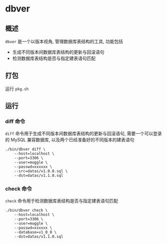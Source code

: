 # dbver

## 概述
`dbver` 是一个以版本视角, 管理数据库表结构的工具, 功能包括
* 生成不同版本间数据库表结构的更新与回滚语句
* 检测数据库表结构是否与指定建表语句匹配

## 打包
运行 `pkg.sh`

## 运行

### diff 命令
`diff` 命令用于生成不同版本间数据库表结构的更新与回滚语句, 需要一个可以登录的 MySQL 兼容数据库, 以及两个已经准备好的不同版本的建表语句  
```
./bin/dbver diff \
	--host=localhost \
	--port=3306 \
	--user=muggle \
	--passwd=xxxxxx \
	--src=datas/v1.0.0.sql \
	--dst=datas/v1.1.0.sql
```

### check 命令
`check` 命令用于检测数据库表结构是否与指定建表语句匹配
```
./bin/dbver check \
	--host=localhost \
	--port=3306 \
	--user=muggle \
	--passwd=xxxxxx \
	--database=v1_0_0 \
	--dst=datas/v1.1.0.sql
```
